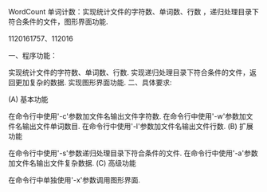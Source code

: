 WordCount 单词计数：实现统计文件的字符数、单词数、行数 ，递归处理目录下符合条件的文件，图形界面功能.

1120161757、112016

一、程序功能：

实现统计文件的字符数、单词数、行数.
实现递归处理目录下符合条件的文件，返回更加复杂的数据.
实现图形界面功能.
二、具体要求:

(A) 基本功能

在命令行中使用'-c'参数加文件名输出文件字符数.
在命令行中使用'-w'参数加文件名输出文件单词数目.
在命令行中使用'-l'参数加文件名输出文件行数.
(B) 扩展功能

在命令行中使用'-s'参数递归处理目录下符合条件的文件.
在命令行中使用'-a'参数加文件名输出文件复杂数据.
(C) 高级功能

在命令行中单独使用'-x'参数调用图形界面.

